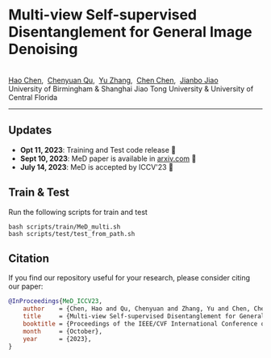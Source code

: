 # Multi-view Self-supervised Disentanglement for General Image Denoising
<!-- <br /> -->
<!-- <p align="center">
  <img src="https://chqwer2.github.io/assets/paper/2023/MeD/MeD.jpg" align="center" width="60%"> -->

<p align="center">

[//]: # (  <font size=5><strong>Panoptic Scene Graph Generation</strong></font>)
    <br>
      <a href="http://chqwer2.github.io/" target='_blank'>Hao Chen</a>,&nbsp;
      <a href="https://chenyuanqu.com/" target='_blank'>Chenyuan Qu</a>,&nbsp;
      <a href="" target='_blank'>Yu Zhang</a>,&nbsp;
      <a href="https://www.crcv.ucf.edu/chenchen/" target='_blank'>Chen Chen</a>,&nbsp;
      <a href="https://jianbojiao.com/" target='_blank'>Jianbo Jiao</a>
    <br>
  University of Birmingham & Shanghai Jiao Tong University & University of Central Florida
  </p>
</p>


---

## Updates
- **Opt 11, 2023**: Training and Test code release 🚧
- **Sept 10, 2023**: MeD paper is available in [arxiv.com](https://arxiv.org/abs/2309.05049) 📖
- **July 14, 2023**: MeD is accepted by ICCV'23 🎉

## Train & Test

Run the following scripts for train and test

```
bash scripts/train/MeD_multi.sh              
bash scripts/test/test_from_path.sh
```



[//]: # (## Acknowledgements)



## Citation
If you find our repository useful for your research, please consider citing our paper:
```bibtex
@InProceedings{MeD_ICCV23,
    author    = {Chen, Hao and Qu, Chenyuan and Zhang, Yu and Chen, Chen and Jiao, Jianbo},
    title     = {Multi-view Self-supervised Disentanglement for General Image Denoising},
    booktitle = {Proceedings of the IEEE/CVF International Conference on Computer Vision (ICCV)},
    month     = {October},
    year      = {2023},
}
```